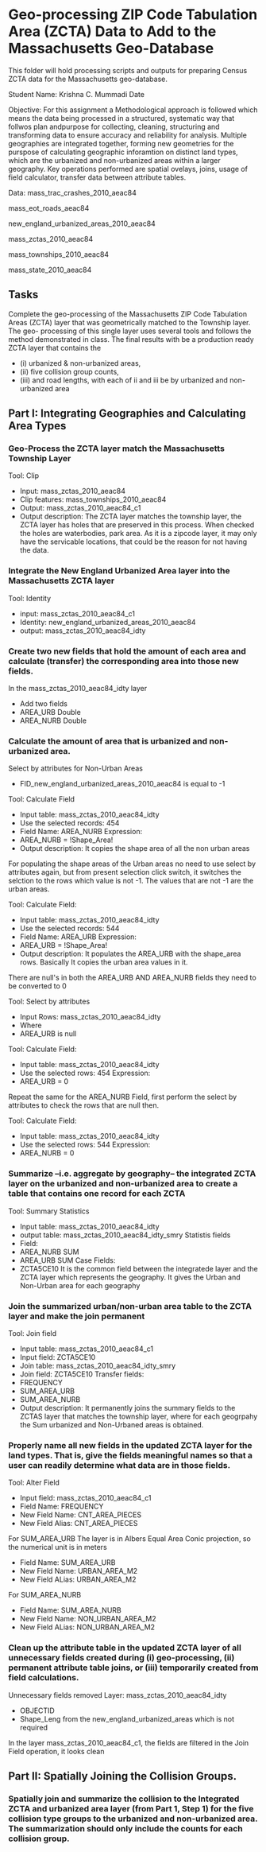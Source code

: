 # Geo-processing ZIP Code Tabulation Area (ZCTA) Data to Add to the Massachusetts Geo-Database

This folder will hold processing scripts and outputs for preparing Census ZCTA data for the Massachusetts geo-database.

Student Name: Krishna C. Mummadi
Date 

Objective: For this assignment a Methodological approach is followed which means the data being processed in a structured, systematic way that follwos plan andpurpose for collecting, cleaning, structuring and transforming data to ensure accuracy and reliability for analysis. Multiple geographies are integrated together, forming new geometries for the purspose of calculating geographic inforamtion on distinct land types, which are the urbanized and non-urbanized areas within a larger geography. Key operations performed are spatial ovelays, joins, usage of field calculator, transfer data between attribute tables. 

Data:
mass_trac_crashes_2010_aeac84

mass_eot_roads_aeac84

new_england_urbanized_areas_2010_aeac84

mass_zctas_2010_aeac84

mass_townships_2010_aeac84

mass_state_2010_aeac84

## Tasks
Complete the geo-processing of the Massachusetts ZIP Code Tabulation Areas (ZCTA) layer that was geometrically matched to the Township layer. The geo- processing of this single layer uses several tools and follows the method demonstrated in class. The final results with be a production ready ZCTA layer that contains the 
- (i) urbanized & non-urbanized areas, 
- (ii) five collision group counts, 
- (iii) and road lengths, with each of ii and iii be by urbanized and non-urbanized area


## Part I: Integrating Geographies and Calculating Area Types

### Geo-Process the ZCTA layer match the Massachusetts Township Layer

Tool: Clip
- Input: mass_zctas_2010_aeac84
- Clip features: mass_townships_2010_aeac84
- Output: mass_zctas_2010_aeac84_c1
- Output description: The ZCTA layer matches the township layer, the ZCTA layer has holes that are preserved in this process. When checked the holes are waterbodies, park area. As it is a zipcode layer, it may only have the servicable locations, that could be the reason for not having the data.

### Integrate the New England Urbanized Area layer into the Massachusetts ZCTA layer
Tool: Identity
- input: mass_zctas_2010_aeac84_c1
- Identity: new_england_urbanized_areas_2010_aeac84
- output: mass_zctas_2010_aeac84_idty

### Create two new fields that hold the amount of each area and calculate (transfer) the corresponding area into those new fields.
In the mass_zctas_2010_aeac84_idty layer
- Add two fields
- AREA_URB   Double
- AREA_NURB  Double

###  Calculate the amount of area that is urbanized and non-urbanized area. 
Select by attributes for Non-Urban Areas
- FID_new_england_urbanized_areas_2010_aeac84 is equal to -1


Tool: Calculate Field
- Input table: mass_zctas_2010_aeac84_idty
- Use the selected records: 454
- Field Name: AREA_NURB
Expression:
- AREA_NURB = !Shape_Area!
- Output description: It copies the shape area of all the non urban areas

For populating the shape areas of the Urban areas no need to use select by attributes again, but from present selection click switch, it switches the selction to the rows which value is not -1. The values that are not -1 are the urban areas.

Tool: Calculate Field:
- Input table: mass_zctas_2010_aeac84_idty
- Use the selected records: 544
- Field Name: AREA_URB
Expression:
- AREA_URB = !Shape_Area!
- Output description: It populates the AREA_URB with the shape_area rows. Basically It copies the urban area values in it.


There are null's in both the AREA_URB AND AREA_NURB fields they need to be converted to 0

Tool: Select by attributes
- Input Rows: mass_zctas_2010_aeac84_idty
- Where
- AREA_URB  is null


Tool: Calculate Field:
- Input table: mass_zctas_2010_aeac84_idty
- Use the selected rows: 454
Expression:
- AREA_URB = 0


Repeat the same for the AREA_NURB Field, first perform the select by attributes to check the rows that are null then.

Tool:  Calculate Field:
- Input table: mass_zctas_2010_aeac84_idty
- Use the selected rows: 544
Expression:
- AREA_NURB = 0


### Summarize –i.e. aggregate by geography– the integrated ZCTA layer on the urbanized and non-urbanized area to create a table that contains one record for each ZCTA

Tool: Summary Statistics
- Input table: mass_zctas_2010_aeac84_idty
- output table: mass_zctas_2010_aeac84_idty_smry
Statistis fields
- Field:
- AREA_NURB   SUM
- AREA_URB    SUM
Case Fields:
- ZCTA5CE10
It is the common field between the integratede layer and the ZCTA layer which represents the geography. It gives the Urban and Non-Urban area for each geography

### Join the summarized urban/non-urban area table to the ZCTA layer and make the join permanent

Tool: Join field
- Input table: mass_zctas_2010_aeac84_c1
- Input field: ZCTA5CE10
- Join table: mass_zctas_2010_aeac84_idty_smry
- Join field: ZCTA5CE10
Transfer fields:
- FREQUENCY
- SUM_AREA_URB
- SUM_AREA_NURB
- Output description: It permanently joins the summary fields to the ZCTAS layer that matches the township layer, where for each geogrpahy the Sum urbanized and Non-Urbaned areas is obtained.

### Properly name all new fields in the updated ZCTA layer for the land types. That is, give the fields meaningful names so that a user can readily determine what data are in those fields.

Tool: Alter Field
- Input field: mass_zctas_2010_aeac84_c1
- Field Name: FREQUENCY
- New Field Name: CNT_AREA_PIECES
- New Field Alias: CNT_AREA_PIECES

For SUM_AREA_URB
The layer is in Albers Equal Area Conic projection, so the numerical unit is in meters
- Field Name: SUM_AREA_URB
- New Field Name: URBAN_AREA_M2
- New Field ALias: URBAN_AREA_M2

For SUM_AREA_NURB
- Field Name: SUM_AREA_NURB
- New Field Name: NON_URBAN_AREA_M2
- New Field ALias: NON_URBAN_AREA_M2



### Clean up the attribute table in the updated ZCTA layer of all unnecessary fields created during (i) geo-processing, (ii) permanent attribute table joins, or (iii) temporarily created from field calculations. 

Unnecessary fields removed 
Layer: mass_zctas_2010_aeac84_idty
- OBJECTID
- Shape_Leng from the new_england_urbanized_areas which is not required

In the layer mass_zctas_2010_aeac84_c1, the fields are filtered in the Join Field operation, it looks clean


## Part II: Spatially Joining the Collision Groups.

### Spatially join and summarize the collision to the Integrated ZCTA and urbanized area layer (from Part 1, Step 1) for the five collision type groups to the urbanized and non-urbanized area. The summarization should only include the counts for each collision group.




























